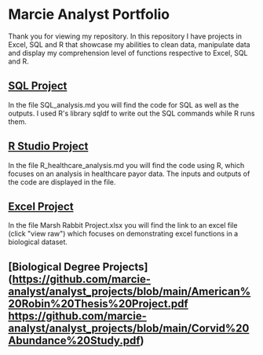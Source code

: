 # Marcie Analyst Portfolio
Thank you for viewing my repository. In this repository I have projects in Excel, SQL and R that showcase my abilities to clean data, manipulate data and display my comprehension level of functions respective to Excel, SQL and R.  

## [SQL Project](https://github.com/marcie-analyst/analyst_projects/blob/main/SQL_analysis.md)
In the file SQL_analysis.md you will find the code for SQL as well as the outputs. I used R's library sqldf to write out the SQL commands while R runs them.

## [R Studio Project](https://github.com/marcie-analyst/analyst_projects/blob/main/R_healthcare_analysis.md)
In the file R_healthcare_analysis.md you will find the code using R, which focuses on an analysis in healthcare payor data. The inputs and outputs of the code are displayed in the file.

## [Excel Project](https://github.com/marcie-analyst/analyst_projects/blob/main/Marsh%20Rabbit%20Project.xlsx)
In the file Marsh Rabbit Project.xlsx you will find the link to an excel file (click "view raw") which focuses on demonstrating excel functions in a biological dataset.

## [Biological Degree Projects](https://github.com/marcie-analyst/analyst_projects/blob/main/American%20Robin%20Thesis%20Project.pdf https://github.com/marcie-analyst/analyst_projects/blob/main/Corvid%20Abundance%20Study.pdf)
